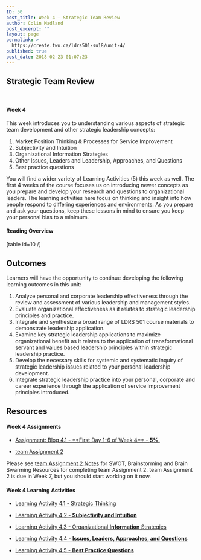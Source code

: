 ```yaml
---
ID: 50
post_title: Week 4 – Strategic Team Review
author: Colin Madland
post_excerpt: ""
layout: page
permalink: >
  https://create.twu.ca/ldrs501-su18/unit-4/
published: true
post_date: 2018-02-23 01:07:23
---
```

<h2>Strategic Team Review</h2>
&nbsp;

#### Week 4

This week introduces you to understanding various aspects of strategic team development and other strategic leadership concepts:
1.  Market Position Thinking & Processes for Service Improvement
2.  Subjectivity and Intuition
3.  Organizational Information Strategies
4.  Other Issues, Leaders and Leadership, Approaches, and Questions
5.  Best practice questions

You will find a wider variety of Learning Activities (5) this week as well. The first 4 weeks of the course focuses us on introducing newer concepts as you prepare and develop your research and questions to organizational leaders. The learning activities here focus on thinking and insight into how people respond to differing experiences and environments. As you prepare and ask your questions, keep these lessons in mind to ensure you keep your personal bias to a minimum.

#### Reading Overview

[table id=10 /]

 

## **Outcomes**

Learners will have the opportunity to continue developing the following learning outcomes in this unit: 
1. Analyze personal and corporate leadership effectiveness through the review and assessment of various leadership and management styles. 
2. Evaluate organizational effectiveness as it relates to strategic leadership principles and practice. 
3. Integrate and synthesize a broad range of LDRS 501 course materials to demonstrate leadership application. 
4. Examine key strategic leadership applications to maximize organizational benefit as it relates to the application of transformational servant and values based leadership principles within strategic leadership practice. 
5. Develop the necessary skills for systemic and systematic inquiry of strategic leadership issues related to your personal leadership development. 
6. Integrate strategic leadership practice into your personal, corporate and career experience through the application of service improvement principles introduced.

## **Resources**

#### Week 4 Assignments

- [Assignment: Blog 4.1 - \*\*First Day 1-6 of Week 4\*\* - **5%**.](https://create.twu.ca/ldrs501-su18/blog-4-1/)

- [team Assignment 2](https://create.twu.ca/ldrs501-su18/assignment-2/)

Please see [team Assignment 2 Notes](https://create.twu.ca/ldrs501-su18/team-assignment-2-notes/) for SWOT, Brainstorming and Brain Swarming Resources for completing team Assignment 2. team Assignment 2 is due in Week 7, but you should start working on it now.

#### Week 4 Learning Activities

- [Learning Activity 4.1 - Strategic Thinking](https://create.twu.ca/ldrs501-su18/week-4-learning-activity-4-1-instruction-and-questions/)

- [Learning Activity 4.2 - **Subjectivity and Intuition**](https://create.twu.ca/ldrs501-su18/week-4-learning-activity-4-2-instruction-and-questions/)

- [Learning Activity 4.3 - Organizational **Information** Strategies](https://create.twu.ca/ldrs501-su18/week-4-learning-activity-4-3-instruction-and-questions/)

- [Learning Activity 4.4 - **Issues, Leaders, Approaches, and Questions**](https://create.twu.ca/ldrs501-su18/week-4-learning-activity-4-4-instruction-and-questions/)

- [Learning Activity 4.5 - **Best Practice Questions**](https://create.twu.ca/ldrs501-su18/week-4-learning-activity-4-5-instruction-and-questions/)